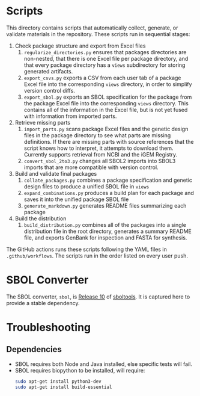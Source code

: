 # Scripts

This directory contains scripts that automatically collect, generate, or validate materials in the repository.
These scripts run in sequential stages: 

1. Check package structure and export from Excel files
    1. `regularize_directories.py` ensures that packages directories are non-nested, that there is one Excel file per package directory, and that every package directory has a `views` subdirectory for storing generated artifacts.
    2. `export_csvs.py` exports a CSV from each user tab of a package Excel file into the corresponding `views` directory, in order to simplify version control diffs.
    3. `export_sbol.py` exports an SBOL specification for the package from the package Excel file into the corresponding `views` directory. This contains all of the information in the Excel file, but is not yet fused with information from imported parts.
2. Retrieve missing parts
    1. `import_parts.py` scans package Excel files and the genetic design files in the package directory to see what parts are missing definitions. If there are missing parts with source references that the script knows how to interpret, it attempts to download them. Currently supports retrieval from NCBI and the iGEM Registry.
    2. `convert_sbol_2to3.py` changes all SBOL2 imports into SBOL3 imports that are more compatible with version control.
3. Build and validate final packages
    1. `collate_packages.py` combines a package specification and genetic design files to produce a unified SBOL file in `views`
    2. `expand_combinations.py` produces a build plan for each package and saves it into the unified package SBOL file
    3. `generate_markdown.py` generates README files summarizing each package
4. Build the distribution
    1. `build_distribution.py` combines all of the packages into a single distribution file in the root directory, generates a summary README file, and exports GenBank for inspection and FASTA for synthesis.

The GitHub actions runs these scripts following the YAML files in `.github/workflows`.  The scripts run in the order listed on every user push.

# SBOL Converter

The SBOL converter, `sbol`, is
[Release 10](https://github.com/sboltools/sboltools/releases/tag/release-10)
of [sboltools](https://github.com/sboltools/sboltools). It is
captured here to provide a stable dependency.

# Troubleshooting 

## Dependencies

- SBOL requires both Node and Java installed, else specific tests will fail.
- SBOL requires biopython to be installed, will require:
    ```bash 
    sudo apt-get install python3-dev
    sudo apt-get install build-essential
    ```